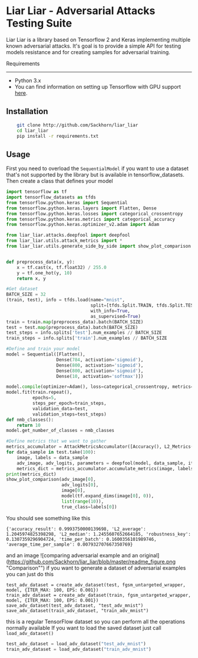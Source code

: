 Liar Liar - Adversarial Attacks Testing Suite
=============================================
Liar Liar is a library based on Tensorflow 2 and Keras implementing multiple known adversarial attacks.
It's goal is to provide a simple API for testing models resistance and for creating samples for adversarial training.

Requirements
______________
- Python 3.x
- You can find information on setting up Tensorflow with GPU support [here](https://www.tensorflow.org/install/gpu).

Installation
-------------
```bash
    git clone http://github.com/Sackhorn/liar_liar
    cd liar_liar
    pip install -r requirements.txt
```

Usage
------------------

First you need to overload the `SequentialModel` if you want to use
a dataset that's not supported by the library but is available in tensorflow_datasets.
Then create a class that defines your model
```python
import tensorflow as tf
import tensorflow_datasets as tfds
from tensorflow.python.keras import Sequential
from tensorflow.python.keras.layers import Flatten, Dense
from tensorflow.python.keras.losses import categorical_crossentropy
from tensorflow.python.keras.metrics import categorical_accuracy
from tensorflow.python.keras.optimizer_v2.adam import Adam

from liar_liar.attacks.deepfool import deepfool
from liar_liar.utils.attack_metrics import *
from liar_liar.utils.generate_side_by_side import show_plot_comparison


def preprocess_data(x, y):
    x = tf.cast(x, tf.float32) / 255.0
    y = tf.one_hot(y, 10)
    return x, y

#Get dataset
BATCH_SIZE = 32
(train, test), info = tfds.load(name="mnist",
                                split=[tfds.Split.TRAIN, tfds.Split.TEST],
                                with_info=True,
                                as_supervised=True)
train = train.map(preprocess_data).batch(BATCH_SIZE)
test = test.map(preprocess_data).batch(BATCH_SIZE)
test_steps = info.splits['test'].num_examples // BATCH_SIZE
train_steps = info.splits['train'].num_examples // BATCH_SIZE

#Define and train your model
model = Sequential([Flatten(),
                   Dense(784, activation='sigmoid'),
                   Dense(800, activation='sigmoid'),
                   Dense(800, activation='sigmoid'),
                   Dense(10, activation='softmax')])

model.compile(optimizer=Adam(), loss=categorical_crossentropy, metrics=[categorical_accuracy])
model.fit(train.repeat(),
          epochs=5,
          steps_per_epoch=train_steps,
          validation_data=test,
          validation_steps=test_steps)
def nmb_classes():
    return 10
model.get_number_of_classes = nmb_classes

#Define metrics that we want to gather
metrics_accumulator = AttackMetricsAccumulator([Accuracy(), L2_Metrics(), Robustness(), Timing()])
for data_sample in test.take(100):
    image, labels = data_sample
    adv_image, adv_logits, parameters = deepfool(model, data_sample, iter_max=100) #Run the attack
    metrics_dict = metrics_accumulator.accumulate_metrics(image, labels, adv_image, adv_logits, BATCH_SIZE)
print(metrics_dict)
show_plot_comparison(adv_image[0], 
                     adv_logits[0], 
                     image[0], 
                     model(tf.expand_dims(image[0], 0)), 
                     list(range(10)), 
                     true_class=labels[0])

```
You should see something like this
```
{'accuracy_result': 0.9993750000139698, 'L2_average': 1.2045974825398298, 'L2_median': 1.2455607652664185, 'robustness_key': 0.1307359296904724, 'time_per_batch': 0.1600356101989746, 'average_time_per_sample': 0.007932707667350769}
```
and an image
![comparing adversarial example and an original](https://github.com/Sackhorn/liar_liar/blob/master/readme_figure.png "Comparison"")
if you want to generate a dataset of adversarial examples you can just do this
```
test_adv_dataset = create_adv_dataset(test, fgsm_untargeted_wrapper, model, {ITER_MAX: 100, EPS: 0.001})
train_adv_dataset = create_adv_dataset(train, fgsm_untargeted_wrapper, model, {ITER_MAX: 100, EPS: 0.001})
save_adv_dataset(test_adv_dataset, "test_adv_mnist")
save_adv_dataset(train_adv_dataset, "train_adv_mnist")
```
this is a regular TensorFlow dataset so you can perform all the operations normally available
If you want to load the saved dataset just call ```load_adv_dataset()```
```python
test_adv_dataset = load_adv_dataset("test_adv_mnist")
train_adv_dataset = load_adv_dataset("train_adv_mnist")
```